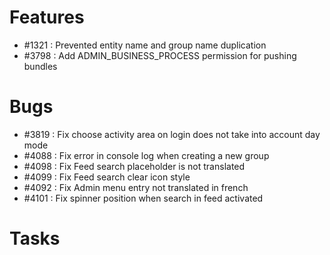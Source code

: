 # Features

-  #1321 : Prevented entity name and group name duplication
-  #3798 : Add ADMIN_BUSINESS_PROCESS permission for pushing bundles

# Bugs

- #3819 : Fix choose activity area on login does not take into account day mode
- #4088 : Fix error in console log when creating a new group
- #4098 : Fix Feed search placeholder is not translated
- #4099 : Fix Feed search clear icon style
- #4092 : Fix Admin menu entry not translated in french
- #4101 : Fix spinner position when search in feed activated

# Tasks

